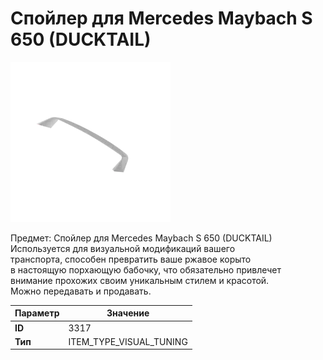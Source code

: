 # Спойлер для Mercedes Maybach S 650 (DUCKTAIL)

![Item Image](../img/3317.webp?raw=true)

Предмет: Спойлер для Mercedes Maybach S 650 (DUCKTAIL)<br>Используется для визуальной модификаций вашего<br>транспорта, способен превратить ваше ржавое корыто<br>в настоящую порхающую бабочку, что обязательно привлечет<br>внимание прохожих своим уникальным стилем и красотой.<br>Можно передавать и продавать.


| Параметр | Значение |
|----------|----------|
| **ID** | 3317 |
| **Тип** | ITEM_TYPE_VISUAL_TUNING |

